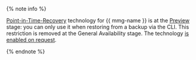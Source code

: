 {% note info %}


[Point-in-Time-Recovery](../../managed-mongodb/concepts/backup.md) technology for {{ mmg-name }} is at the [Preview](../../overview/concepts/launch-stages.md) stage: you can only use it when restoring from a backup via the CLI. This restriction is removed at the General Availability stage. The technology [is enabled on request](../../managed-mongodb/operations/cluster-list.md#get-cluster).


{% endnote %}